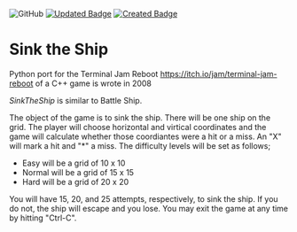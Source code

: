 ![GitHub](https://img.shields.io/github/license/JoeKlemmer/sinktheship)
[![Updated Badge](https://badges.pufler.dev/updated/JoeKlemmer/sinktheship)](https://badges.pufler.dev)
[![Created Badge](https://badges.pufler.dev/created/JoeKlemmer/sinktheship)](https://badges.pufler.dev)

# Sink the Ship #

Python port for the Terminal Jam Reboot
<https://itch.io/jam/terminal-jam-reboot> of a C++ game is wrote in 2008

_SinkTheShip_ is similar to Battle Ship.

The object of the game is to sink the ship.  There will be one ship 
on the grid.  The player will choose horizontal and virtical coordinates 
and the game will calculate whether those coordiantes were a hit or a 
miss.  An "X" will mark a hit and "*" a miss.  The difficulty levels 
will be set as follows;

 - Easy will be a grid of 10 x 10
 - Normal will be a grid of 15 x 15
 - Hard will be a grid of 20 x 20

You will have 15, 20, and 25 attempts, respectively, to sink the ship.
If you do not, the ship will escape and you lose.
You may exit the game at any time by hitting "Ctrl-C".
